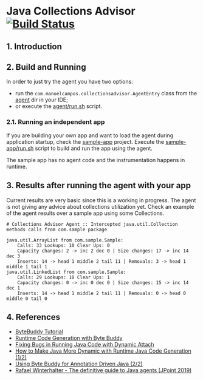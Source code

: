 # Java Collections Advisor [![Build Status](https://github.com/manoelcampos/collections-buddy/actions/workflows/maven.yml/badge.svg)](https://github.com/manoelcampos/collections-buddy/actions/workflows/maven.yml)

## 1. Introduction

## 2. Build and Running

In order to just try the agent you have two options:

- run the `com.manoelcampos.collectionsadvisor.AgentEntry` class from the [agent](agent) dir in your IDE;
- or execute the [agent/run.sh](agent/run.sh) script.

### 2.1. Running an independent app

If you are building your own app and want to load the agent during application startup, check the [sample-app](sample-app) project. Execute the [sample-app/run.sh](sample-app/run.sh) script to build and run the app using the agent.

The sample app has no agent code and the instrumentation happens in runtime.

## 3. Results after running the agent with your app

Current results are very basic since this is a working in progress.
The agent is not giving any advice about collections utilization yet.
Check an example of the agent results over a sample
app using some Collections.

```
# Collections Advisor Agent :: Intercepted java.util.Collection methods calls from com.sample package

java.util.ArrayList from com.sample.Sample:
  	Calls: 33 Lookups: 10 Clear Ups: 0
	Capacity changes: 2 -> inc 2 dec 0 | Size changes: 17 -> inc 14 dec 3
	Inserts: 14 -> head 1 middle 2 tail 11 | Removals: 3 -> head 1 middle 1 tail 1
java.util.LinkedList from com.sample.Sample:
  	Calls: 29 Lookups: 10 Clear Ups: 1
	Capacity changes: 0 -> inc 0 dec 0 | Size changes: 15 -> inc 14 dec 1
	Inserts: 14 -> head 1 middle 2 tail 11 | Removals: 0 -> head 0 middle 0 tail 0
```

## 4. References

- [ByteBuddy Tutorial](https://bytebuddy.net/#/tutorial)
- [Runtime Code Generation with Byte Buddy](https://blogs.oracle.com/javamagazine/post/runtime-code-generation-with-byte-buddy)
- [Fixing Bugs in Running Java Code with Dynamic Attach](https://www.sitepoint.com/fixing-bugs-in-running-java-code-with-dynamic-attach/)
- [How to Make Java More Dynamic with Runtime Java Code Generation (1/2)](https://www.jrebel.com/blog/runtime-java-code-generation-guide)
- [Using Byte Buddy for Annotation Driven Java (2/2)](https://www.jrebel.com/blog/using-byte-buddy-for-annotation-driven-java)
- [Rafael Winterhalter - The definitive guide to Java agents (JPoint 2019)](https://youtu.be/OF3YFGZcQkg)
